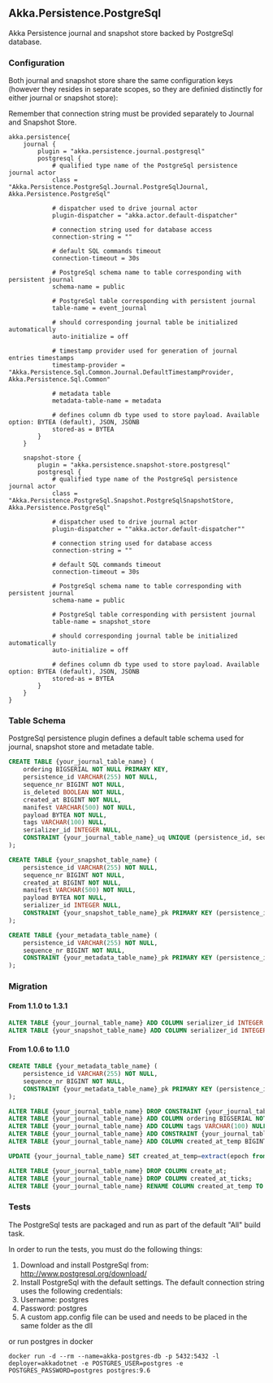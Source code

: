 ## Akka.Persistence.PostgreSql

Akka Persistence journal and snapshot store backed by PostgreSql database.

### Configuration

Both journal and snapshot store share the same configuration keys (however they resides in separate scopes, so they are definied distinctly for either journal or snapshot store):

Remember that connection string must be provided separately to Journal and Snapshot Store.

```hocon
akka.persistence{
	journal {
		plugin = "akka.persistence.journal.postgresql"
		postgresql {
			# qualified type name of the PostgreSql persistence journal actor
			class = "Akka.Persistence.PostgreSql.Journal.PostgreSqlJournal, Akka.Persistence.PostgreSql"

			# dispatcher used to drive journal actor
			plugin-dispatcher = "akka.actor.default-dispatcher"

			# connection string used for database access
			connection-string = ""

			# default SQL commands timeout
			connection-timeout = 30s

			# PostgreSql schema name to table corresponding with persistent journal
			schema-name = public

			# PostgreSql table corresponding with persistent journal
			table-name = event_journal

			# should corresponding journal table be initialized automatically
			auto-initialize = off
			
			# timestamp provider used for generation of journal entries timestamps
			timestamp-provider = "Akka.Persistence.Sql.Common.Journal.DefaultTimestampProvider, Akka.Persistence.Sql.Common"
		
			# metadata table
			metadata-table-name = metadata

			# defines column db type used to store payload. Available option: BYTEA (default), JSON, JSONB
			stored-as = BYTEA
		}
	}

	snapshot-store {
		plugin = "akka.persistence.snapshot-store.postgresql"
		postgresql {
			# qualified type name of the PostgreSql persistence journal actor
			class = "Akka.Persistence.PostgreSql.Snapshot.PostgreSqlSnapshotStore, Akka.Persistence.PostgreSql"

			# dispatcher used to drive journal actor
			plugin-dispatcher = ""akka.actor.default-dispatcher""

			# connection string used for database access
			connection-string = ""

			# default SQL commands timeout
			connection-timeout = 30s

			# PostgreSql schema name to table corresponding with persistent journal
			schema-name = public

			# PostgreSql table corresponding with persistent journal
			table-name = snapshot_store

			# should corresponding journal table be initialized automatically
			auto-initialize = off
			
			# defines column db type used to store payload. Available option: BYTEA (default), JSON, JSONB
			stored-as = BYTEA
		}
	}
}
```
### Table Schema

PostgreSql persistence plugin defines a default table schema used for journal, snapshot store and metadate table.

```SQL
CREATE TABLE {your_journal_table_name} (
	ordering BIGSERIAL NOT NULL PRIMARY KEY,
    persistence_id VARCHAR(255) NOT NULL,
    sequence_nr BIGINT NOT NULL,
    is_deleted BOOLEAN NOT NULL,
    created_at BIGINT NOT NULL,
    manifest VARCHAR(500) NOT NULL,
    payload BYTEA NOT NULL,
    tags VARCHAR(100) NULL,
    serializer_id INTEGER NULL,
    CONSTRAINT {your_journal_table_name}_uq UNIQUE (persistence_id, sequence_nr)
);

CREATE TABLE {your_snapshot_table_name} (
    persistence_id VARCHAR(255) NOT NULL,
    sequence_nr BIGINT NOT NULL,
    created_at BIGINT NOT NULL,
    manifest VARCHAR(500) NOT NULL,
    payload BYTEA NOT NULL,
    serializer_id INTEGER NULL,
    CONSTRAINT {your_snapshot_table_name}_pk PRIMARY KEY (persistence_id, sequence_nr)
);

CREATE TABLE {your_metadata_table_name} (
    persistence_id VARCHAR(255) NOT NULL,
    sequence_nr BIGINT NOT NULL,
    CONSTRAINT {your_metadata_table_name}_pk PRIMARY KEY (persistence_id, sequence_nr)
);
```

### Migration

#### From 1.1.0 to 1.3.1
```SQL
ALTER TABLE {your_journal_table_name} ADD COLUMN serializer_id INTEGER NULL;
ALTER TABLE {your_snapshot_table_name} ADD COLUMN serializer_id INTEGER NULL;
```

#### From 1.0.6 to 1.1.0
```SQL
CREATE TABLE {your_metadata_table_name} (
    persistence_id VARCHAR(255) NOT NULL,
    sequence_nr BIGINT NOT NULL,
    CONSTRAINT {your_metadata_table_name}_pk PRIMARY KEY (persistence_id, sequence_nr)
);

ALTER TABLE {your_journal_table_name} DROP CONSTRAINT {your_journal_table_name}_pk;
ALTER TABLE {your_journal_table_name} ADD COLUMN ordering BIGSERIAL NOT NULL PRIMARY KEY;
ALTER TABLE {your_journal_table_name} ADD COLUMN tags VARCHAR(100) NULL;
ALTER TABLE {your_journal_table_name} ADD CONSTRAINT {your_journal_table_name}_uq UNIQUE (persistence_id, sequence_nr);
ALTER TABLE {your_journal_table_name} ADD COLUMN created_at_temp BIGINT NOT NULL;

UPDATE {your_journal_table_name} SET created_at_temp=extract(epoch from create_at);

ALTER TABLE {your_journal_table_name} DROP COLUMN create_at;
ALTER TABLE {your_journal_table_name} DROP COLUMN created_at_ticks;
ALTER TABLE {your_journal_table_name} RENAME COLUMN created_at_temp TO create_at;
```

### Tests

The PostgreSql tests are packaged and run as part of the default "All" build task.

In order to run the tests, you must do the following things:

1. Download and install PostgreSql from: http://www.postgresql.org/download/
2. Install PostgreSql with the default settings.  The default connection string uses the following credentials:
  1. Username: postgres
  2. Password: postgres
3. A custom app.config file can be used and needs to be placed in the same folder as the dll

or run postgres in docker

```
docker run -d --rm --name=akka-postgres-db -p 5432:5432 -l deployer=akkadotnet -e POSTGRES_USER=postgres -e POSTGRES_PASSWORD=postgres postgres:9.6
```
